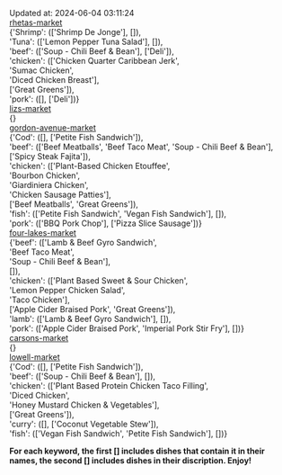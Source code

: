 Updated at: 2024-06-04 03:11:24  
[rhetas-market](https://wisc-housingdining.nutrislice.com/menu/rhetas-market/lunch/2024-06-04)  
{'Shrimp': (['Shrimp De Jonge'], []),  
 'Tuna': (['Lemon Pepper Tuna Salad'], []),  
 'beef': (['Soup -  Chili Beef & Bean'], ['Deli']),  
 'chicken': (['Chicken Quarter Caribbean Jerk',  
              'Sumac Chicken',  
              'Diced Chicken Breast'],  
             ['Great Greens']),  
 'pork': ([], ['Deli'])}  
[lizs-market](https://wisc-housingdining.nutrislice.com/menu/lizs-market/lunch/2024-06-04)  
{}  
[gordon-avenue-market](https://wisc-housingdining.nutrislice.com/menu/gordon-avenue-market/lunch/2024-06-04)  
{'Cod': ([], ['Petite Fish Sandwich']),  
 'beef': (['Beef Meatballs', 'Beef Taco Meat', 'Soup -  Chili Beef & Bean'],  
          ['Spicy Steak Fajita']),  
 'chicken': (['Plant-Based Chicken Etouffee',  
              'Bourbon Chicken',  
              'Giardiniera Chicken',  
              'Chicken Sausage Patties'],  
             ['Beef Meatballs', 'Great Greens']),  
 'fish': (['Petite Fish Sandwich', 'Vegan Fish Sandwich'], []),  
 'pork': (['BBQ Pork Chop'], ['Pizza Slice Sausage'])}  
[four-lakes-market](https://wisc-housingdining.nutrislice.com/menu/four-lakes-market/lunch/2024-06-04)  
{'beef': (['Lamb & Beef Gyro Sandwich',  
           'Beef Taco Meat',  
           'Soup -  Chili Beef & Bean'],  
          []),  
 'chicken': (['Plant Based Sweet & Sour Chicken',  
              'Lemon Pepper Chicken Salad',  
              'Taco Chicken'],  
             ['Apple Cider Braised Pork', 'Great Greens']),  
 'lamb': (['Lamb & Beef Gyro Sandwich'], []),  
 'pork': (['Apple Cider Braised Pork', 'Imperial Pork Stir Fry'], [])}  
[carsons-market](https://wisc-housingdining.nutrislice.com/menu/carsons-market/lunch/2024-06-04)  
{}  
[lowell-market](https://wisc-housingdining.nutrislice.com/menu/lowell-market/lunch/2024-06-04)  
{'Cod': ([], ['Petite Fish Sandwich']),  
 'beef': (['Soup -  Chili Beef & Bean'], []),  
 'chicken': (['Plant Based Protein Chicken Taco Filling',  
              'Diced Chicken',  
              'Honey Mustard Chicken & Vegetables'],  
             ['Great Greens']),  
 'curry': ([], ['Coconut Vegetable Stew']),  
 'fish': (['Vegan Fish Sandwich', 'Petite Fish Sandwich'], [])}  
  
**For each keyword, the first [] includes dishes that contain it in their names, the second [] includes dishes in their discription. Enjoy!**  
